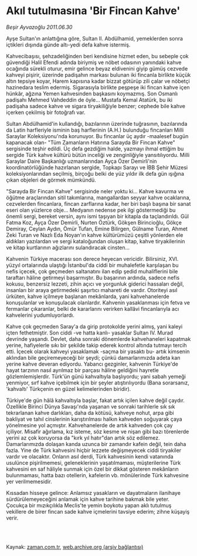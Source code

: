 # Akıl tutulmasına 'Bir Fincan Kahve'

*Beşir Ayvazoğlu 2011.06.30*

<td class="columnist-detail">
<p>Ayşe Sultan'ın anlattığına göre, Sultan II. Abdülhamid, yemeklerden sonra içtikleri dışında günde altı-yedi defa kahve istermiş.</p>
<p>
<div id="haberMetinDiv">
<p>Kahvecibaşısı, şehzadeliğinden beri kendisine hizmet eden, bu sebeple çok güvendiği Halil Efendi adında biriymiş ve nöbet odasının yanındaki kahve ocağında sürekli oturur, emir gelince beyaz eldivenini giyip gümüş cezvede kahveyi pişirir, üzerinde padişahın markası bulunan iki fincanla birlikte küçük altın tepsiye koyar, Harem kapısına kadar bizzat götürüp zili çalar ve nöbetçi hazinedara teslim edermiş. Sigarasıyla birlikte peşpeşe iki fincan kahve içen hünkâr, ağzına Yemen kahvesinden başkasını koymazmış. Son Osmanlı padişahı Mehmed Vahdeddin de öyle... Mustafa Kemal Atatürk, bu iki padişaha sadece kahve ve sigara tiryakiliğiyle benzer; cephede bile kahve içerken çekilmiş bir fotoğrafı var.
<p> Sultan Abdülhamid'in kullandığı, bazılarının üzerinde tuğrasının, bazılarında da Latin harfleriyle isminin baş harflerinin (A.H.) bulunduğu fincanları Milli Saraylar Koleksiyonu'nda korunuyor. Bu fincanlar üç aydır -maalesef bugün kapanacak olan- "Tüm Zamanların Hatırına Sarayda Bir Fincan Kahve" sergisinde teşhir edildi. Üç defa gezdiğim halde, yazmayı ihmal ettiğim bu sergide Türk kahve kültürü bütün inceliği ve zenginliğiyle yansıtılıyordu. Milli Saraylar Daire Başkanlığı uzmanlarından Ayça Özer Demirli'nin koordinatörlüğünde hazırlanan sergide, Topkapı Sarayı ve İBB Şehir Müzesi koleksiyonlarından seçilmiş, birçoğu belki de yüz yıldır ilk defa gün ışığına çıkan objeleri de görmek mümkündü.
<p> "Sarayda Bir Fincan Kahve" sergisinde neler yoktu ki... Kahve kavurma ve öğütme araçlarından sitil takımlarına, mangallardan seyyar kahve ocaklarına, cezvelerden fincanlara, fincan zarflarına kadar, her biri başlı başına bir sanat eseri olan yüzlerce obje... Medyanın nedense pek ilgi göstermediği bu önemli sergi, bereket versin, aynı ismi taşıyan bir kitapla da taçlandırıldı. Gül Fatma Koz, Ayça Özer Demirli, Nurten Öztürk, Gökşen Birincioğlu, Gökçe Demiray, Ceylan Aydın, Ömür Tufan, Emine Bilirgen, Gülname Turan, Ahmet Zeki Turan ve Nazlı Eda Noyan'ın kahve kültürümüzü çeşitli yönlerden ele aldıkları yazılardan ve sergi kataloğundan oluşan kitap, kahve tiryakilerinin ve kitap kurtlarının ağızlarını sulandıracak cinsten...
<p> Kahvenin Türkiye macerası son derece heyecan vericidir. Bilirsiniz, XVI. yüzyıl ortalarında ulaştığı İstanbul'da ciddi bir muhalefetle karşılaşan bu nefis içecek, çok geçmeden saltanatını ilan edip şedid muhaliflerini bile taraftarı hâline getirmeyi başarmıştır. Bu başarının ardında, sadece nefis kokusu, benzersiz lezzeti, zihin açıcı ve yorgunluk giderici hassaları değil, insanları bir araya getirmedeki şaşırtıcı mahareti de vardır. Otoriteyi asıl ürküten, kahve içilmeye başlanan mekânlarda, yani kahvehanelerde konuşulanlar ve konuşulacak olanlardır. Kahvenin yasaklanması için fetva ve fermanlar çıkaranlar, belki de kararlarını verirken kallâvi fincanlarıyla acı kahvelerini yudumluyorlardı.
<p> Kahve çok geçmeden Saray'a da girip protokolde yerini almış, yani kaleyi içten fethetmiştir. Son ciddi -ve hatta kanlı- yasaklar Sultan IV. Murad devrinde yaşandı. Devlet, daha sonraki dönemlerde kahvehaneleri kapatmak yerine, hafiyelerle sıkı bir şekilde takip ederek kontrol altında tutmayı tercih etti. İçecek olarak kahveyi yasaklamak -saçma bir yasaktı bu- artık kimsenin aklından bile geçiremeyeceği bir şeydi; çünkü damarlarımızda adeta kan yerine kahve deveran ediyordu. Yabancı gezginler, kahvenin Türkiye'de hayat tarzının nasıl ayrılmaz bir parçası hâline geldiğini hayretle gözlemlemişlerdir. Türk'ün günü kahvaltıyla başlıyordu; yani sabah yemeği yenmiyor, sırf kahve içebilmek için bir şeyler atıştırılıyordu (Bana sorarsanız, 'kahvaltı' Türkçenin en güzel kelimelerinden biridir).
<p> Türkiye'de gün hâlâ kahvaltıyla başlar, fakat artık içilen kahve değil çaydır. Özellikle Birinci Dünya Savaşı'nda yaşanan ve sonraki tarihlerle sık sık tekrarlanan kahve darlıkları, daha da kötüsü, kahveye nohut, arpa gibi bakliyat ve tahıl cinslerinin karıştırılması halkın kahveden soğuyarak çaya yönelmesine yol açmıştır. Kahvehanelerde de artık kahveden çok çay içiliyor. Misafir ağırlama, kız isteme, söz kesme ve nişan gibi bazı törenlerde yerini az çok koruyorsa da "kırk yıl hatır"dan artık söz edilemez. Damarlarımızda dolaşan kanda uzunca bir zamandır kafein değil, tein daha fazla. Yine de Türk kahvesini hiçbir lezzete değişmeyecek ciddi tiryakiler vardır ve olacaktır. Onların asıl derdi, Türk kahvesinin kendi vatanında usulünce pişirilmemesi, geleneklerinin yaşatılmaması, müşterilerine Türk kahvesini en saf hâliyle sunmak için özel bir dikkat gösteren mekânların bulunmaması, hatta bazı otellerin, kafelerin vb. mönülerinde Türk kahvesine yer verilmemesidir.
<p> Kıssadan hisseye gelince: Anlamsız yasakların ve dayatmaların ilanihaye sürdürülemeyeceğini anlamak için kahve tarihine bakmak bile yeter. Çocukça bir mızıkçılıkla Meclis'te yemin boykotu yapan aklı tutulmuş vekillere de birer fincan sade kahve içmelerini tavsiye ederim; zihne küşayiş verir. </p></p></p></p></p></p></p></div>
</p>


<p><br>
		 </br></p></td>

Kaynak: [zaman.com.tr](http://zaman.com.tr/yazar.do?yazino=1152711), [web.archive.org (arşiv bağlantısı)](http://web.archive.org/web/20111213135009/http://zaman.com.tr/yazar.do?yazino=1152711)
